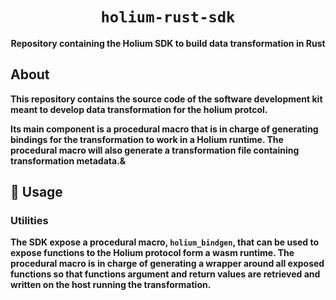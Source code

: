 <div align="center">

  <h1><code>holium-rust-sdk</code></h1>

<strong>Repository containing the Holium SDK to build data transformation in Rust<strong>
</div>

## About

This repository contains the source code of the software development kit meant to develop data transformation for the
holium protcol.

Its main component is a procedural macro that is in charge of generating bindings for the transformation to work in a 
Holium runtime. The procedural macro will also generate a transformation file containing transformation metadata.&

## 🚴 Usage

### Utilities

The SDK expose a procedural macro, `holium_bindgen`, that can be used to expose functions to the Holium protocol form
a wasm runtime. The procedural macro is in charge of generating a wrapper around all exposed functions so that functions
argument and return values are retrieved and written on the host running the transformation.
<!-- TODO: complete with example of proc macro application, generated code & file  -->
